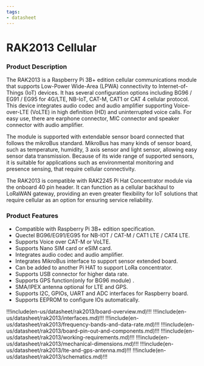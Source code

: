 ```yaml
---
tags:
- datasheet
---
```



# RAK2013 Cellular

<rk-img
  src="/assets/images/datasheet/rak2013/rak2013.jpg"
  width="50%"
  figure-number="1"
  caption="RAK2013 Cellular Board"
/>

### Product Description

The RAK2013 is a Raspberry Pi 3B+ edition cellular communications module that supports Low-Power Wide-Area (LPWA) connectivity to Internet-of-Things (IoT) devices. It has several configuration options including BG96 / EG91 / EG95 for 4G/LTE, NB-IoT, CAT-M, CAT1 or CAT 4 cellular protocol. This device integrates audio codec and audio amplifier supporting Voice-over-LTE (VoLTE) in high definition (HD) and uninterrupted voice calls. For easy use, there are earphone connector, MIC connector and speaker connector with audio amplifier.

The module is supported with extendable sensor board connected that follows the mikroBus standard. MikroBus has many kinds of sensor board, such as temperature, humidity, 3 axis sensor and light sensor, allowing easy sensor data transmission. Because of its wide range of supported sensors, it is suitable for applications such as environmental monitoring and presence sensing, that require cellular connectivity.

The RAK2013 is compatible with RAK2245 Pi Hat Concentrator module via the onboard 40 pin header. It can function as a cellular backhaul to LoRaWAN gateway, providing an even greater flexibility for IoT solutions that require cellular as an option for ensuring service reliability.

### Product Features

* Compatible with Raspberry Pi 3B+ edition specification.
* Quectel BG96/EG91/EG95 for NB-IOT / CAT-M / CAT1 LTE / CAT4 LTE.
* Supports Voice over CAT-M or VoLTE.
* Supports Nano SIM card or eSIM card.
* Integrates audio codec and audio amplifier.
* Integrates MikroBus interface to support sensor extended board.
* Can be added to another Pi HAT to support LoRa concentrator.
* Supports USB connector for higher data rate.
* Supports GPS function(only for BG96 module) .
* SMA/IPEX antenna optional for LTE and GPS.
* Supports I2C, GPIOs, UART and ADC interfaces for Raspberry board.
* Supports EEPROM to configure IOs automatically.

!!!include(en-us/datasheet/rak2013/board-overview.md)!!!
!!!include(en-us/datasheet/rak2013/interfaces.md)!!!
!!!include(en-us/datasheet/rak2013/frequency-bands-and-data-rate.md)!!!
!!!include(en-us/datasheet/rak2013/board-pin-out-and-components.md)!!!
!!!include(en-us/datasheet/rak2013/working-requirements.md)!!!
!!!include(en-us/datasheet/rak2013/mechanical-dimensions.md)!!!
!!!include(en-us/datasheet/rak2013/lte-and-gps-antenna.md)!!!
!!!include(en-us/datasheet/rak2013/schematics.md)!!!